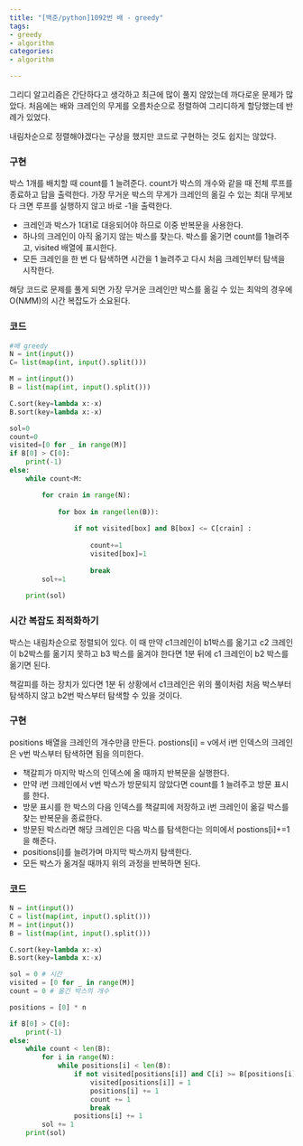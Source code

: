 ```yaml
---
title: "[백준/python]1092번 배 - greedy"
tags:
- greedy
- algorithm
categories:
- algorithm

---
```


그리디 알고리즘은 간단하다고 생각하고 최근에 많이 풀지 않았는데 까다로운 문제가 많았다. 처음에는 배와 크레인의 무게를 오름차순으로 정렬하여 그리디하게 할당했는데 반례가 있었다.

내림차순으로 정렬해야겠다는 구상을 했지만 코드로 구현하는 것도 쉽지는 않았다. 

### 구현

박스 1개를 배치할 때 count를 1 늘려준다. count가 박스의 개수와 같을 때 전체 루프를 종료하고 답을 출력한다. 가장 무거운 박스의 무게가 크레인의 옮길 수 있는 최대 무게보다 크면 루프를 실행하지 않고 바로 -1을 출력한다.

- 크레인과 박스가 1대1로 대응되어야 하므로 이중 반복문을 사용한다.
- 하나의 크레인이 아직 옮기지 않는 박스를 찾는다. 박스를 옮기면 count를 1늘려주고, visited 배열에 표시한다.
- 모든 크레인을 한 번 다 탐색하면 시간을 1 늘려주고 다시 처음 크레인부터 탐색을 시작한다.

해당 코드로 문제를 풀게 되면 가장 무거운 크레인만 박스를 옮길 수 있는 최악의 경우에 O(N*M*M)의 시간 복잡도가 소요된다.

### 코드

```python
#배 greedy
N = int(input())
C= list(map(int, input().split()))

M = int(input())
B = list(map(int, input().split()))

C.sort(key=lambda x:-x)
B.sort(key=lambda x:-x)

sol=0
count=0
visited=[0 for _ in range(M)]
if B[0] > C[0]:
    print(-1)
else:
    while count<M:

        for crain in range(N):              
            
            for box in range(len(B)): 
                        
                if not visited[box] and B[box] <= C[crain] :
                    
                    count+=1
                    visited[box]=1
                    
                    break
        sol+=1
        
    print(sol)
```

### 시간 복잡도 최적화하기

박스는 내림차순으로 정렬되어 있다. 이 때 만약 c1크레인이 b1박스를 옮기고 c2 크레인이 b2박스를 옮기지 못하고 b3 박스를 옮겨야 한다면 1분 뒤에 c1 크레인이 b2 박스를 옮기면 된다. 

책갈피를 하는 장치가 있다면 1분 뒤 상황에서 c1크레인은 위의 풀이처럼 처음 박스부터 탐색하지 않고 b2번 박스부터 탐색할 수 있을 것이다.

### 구현

positions 배열을 크레인의 개수만큼 만든다. postions[i] = v에서 i번 인덱스의 크레인은 v번 박스부터 탐색하면 됨을 의미한다.

- 책갈피가 마지막 박스의 인덱스에 올 때까지 반복문을 실행한다.
- 만약 i번 크레인에서 v번 박스가 방문되지 않았다면 count를 1 늘려주고 방문 표시를 한다.
- 방문 표시를 한 박스의 다음 인덱스를 책갈피에 저장하고 i번 크레인이 옮길 박스를 찾는 반복문을 종료한다.
- 방문된 박스라면 해당 크레인은 다음 박스를 탐색한다는 의미에서 postions[i]+=1을 해준다.
- positions[i]를 늘려가며 마지막 박스까지 탐색한다.
- 모든 박스가 옮겨질 때까지 위의 과정을 반복하면 된다.

### 코드

```python
N = int(input())
C = list(map(int, input().split()))
M = int(input())
B = list(map(int, input().split()))

C.sort(key=lambda x:-x)
B.sort(key=lambda x:-x)

sol = 0 # 시간
visited = [0 for _ in range(M)] 
count = 0 # 옮긴 박스의 개수 

positions = [0] * n

if B[0] > C[0]:
    print(-1)
else:
    while count < len(B):
        for i in range(N): 
            while positions[i] < len(B):
                if not visited[positions[i]] and C[i] >= B[positions[i]]:
                    visited[positions[i]] = 1
                    positions[i] += 1
                    count += 1
                    break
                positions[i] += 1
        sol += 1
    print(sol)
```
